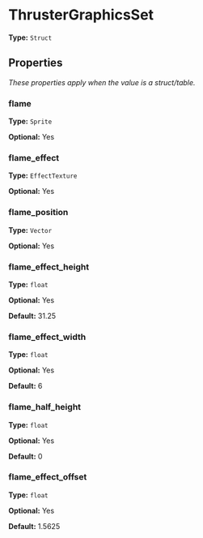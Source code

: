 # ThrusterGraphicsSet

**Type:** `Struct`

## Properties

*These properties apply when the value is a struct/table.*

### flame

**Type:** `Sprite`

**Optional:** Yes

### flame_effect

**Type:** `EffectTexture`

**Optional:** Yes

### flame_position

**Type:** `Vector`

**Optional:** Yes

### flame_effect_height

**Type:** `float`

**Optional:** Yes

**Default:** 31.25

### flame_effect_width

**Type:** `float`

**Optional:** Yes

**Default:** 6

### flame_half_height

**Type:** `float`

**Optional:** Yes

**Default:** 0

### flame_effect_offset

**Type:** `float`

**Optional:** Yes

**Default:** 1.5625

